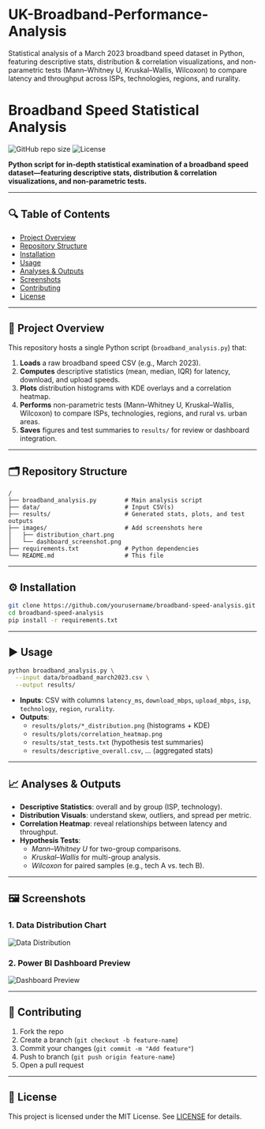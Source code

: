 # UK-Broadband-Performance-Analysis
Statistical analysis of a March 2023 broadband speed dataset in Python, featuring descriptive stats, distribution &amp; correlation visualizations, and non-parametric tests (Mann–Whitney U, Kruskal–Wallis, Wilcoxon) to compare latency and throughput across ISPs, technologies, regions, and rurality.
# Broadband Speed Statistical Analysis

![GitHub repo size](https://img.shields.io/github/repo-size/yourusername/broadband-speed-analysis) ![License](https://img.shields.io/github/license/yourusername/broadband-speed-analysis)

**Python script for in-depth statistical examination of a broadband speed dataset—featuring descriptive stats, distribution & correlation visualizations, and non-parametric tests.**

---

## 🔍 Table of Contents

- [Project Overview](#project-overview)
- [Repository Structure](#repository-structure)
- [Installation](#installation)
- [Usage](#usage)
- [Analyses & Outputs](#analyses--outputs)
- [Screenshots](#screenshots)
- [Contributing](#contributing)
- [License](#license)

---

## 📄 Project Overview

This repository hosts a single Python script (`broadband_analysis.py`) that:

1. **Loads** a raw broadband speed CSV (e.g., March 2023).
2. **Computes** descriptive statistics (mean, median, IQR) for latency, download, and upload speeds.
3. **Plots** distribution histograms with KDE overlays and a correlation heatmap.
4. **Performs** non-parametric tests (Mann–Whitney U, Kruskal–Wallis, Wilcoxon) to compare ISPs, technologies, regions, and rural vs. urban areas.
5. **Saves** figures and test summaries to `results/` for review or dashboard integration.

---

## 🗂 Repository Structure

```text
/ 
├── broadband_analysis.py        # Main analysis script
├── data/                        # Input CSV(s)
├── results/                     # Generated stats, plots, and test outputs
├── images/                      # Add screenshots here
│   ├── distribution_chart.png
│   └── dashboard_screenshot.png
├── requirements.txt             # Python dependencies
└── README.md                    # This file
```

---

## ⚙️ Installation

```bash
git clone https://github.com/yourusername/broadband-speed-analysis.git
cd broadband-speed-analysis
pip install -r requirements.txt
```

---

## ▶️ Usage

```bash
python broadband_analysis.py \
  --input data/broadband_march2023.csv \
  --output results/
```

- **Inputs**: CSV with columns `latency_ms`, `download_mbps`, `upload_mbps`, `isp`, `technology`, `region`, `rurality`.
- **Outputs**:
  - `results/plots/*_distribution.png` (histograms + KDE)
  - `results/plots/correlation_heatmap.png`
  - `results/stat_tests.txt` (hypothesis test summaries)
  - `results/descriptive_overall.csv`, ... (aggregated stats)

---

## 📈 Analyses & Outputs

- **Descriptive Statistics**: overall and by group (ISP, technology).
- **Distribution Visuals**: understand skew, outliers, and spread per metric.
- **Correlation Heatmap**: reveal relationships between latency and throughput.
- **Hypothesis Tests**:
  - *Mann–Whitney U* for two-group comparisons.
  - *Kruskal–Wallis* for multi-group analysis.
  - *Wilcoxon* for paired samples (e.g., tech A vs. tech B).

---

## 🖼️ Screenshots

### 1. Data Distribution Chart

![Data Distribution](images/distribution_chart.png)

### 2. Power BI Dashboard Preview

![Dashboard Preview](images/dashboard_screenshot.png)

---

## 🤝 Contributing

1. Fork the repo  
2. Create a branch (`git checkout -b feature-name`)  
3. Commit your changes (`git commit -m "Add feature"`)  
4. Push to branch (`git push origin feature-name`)  
5. Open a pull request  

---

## 📜 License

This project is licensed under the MIT License. See [LICENSE](LICENSE) for details.
